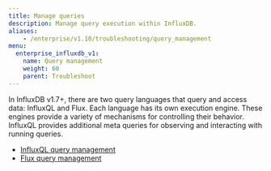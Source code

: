 ```yaml
---
title: Manage queries
description: Manage query execution within InfluxDB.
aliases:
    - /enterprise/v1.10/troubleshooting/query_management
menu:
  enterprise_influxdb_v1:
    name: Query management
    weight: 60
    parent: Troubleshoot
---
```


In InfluxDB v1.7+, there are two query languages that query and access data: InfluxQL and Flux.
Each language has its own execution engine.
These engines provide a variety of mechanisms for controlling their behavior.
InfluxQL provides additional meta queries for observing and interacting with running queries.

- [InfluxQL query management](/enterprise_influxdb/v1/troubleshooting/query_management/influxql_query_management/)
- [Flux query management](/enterprise_influxdb/v1/troubleshooting/query_management/flux_query_management/)
